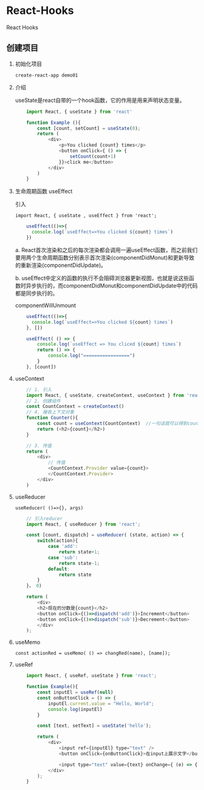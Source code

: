 # React-Hooks
React Hooks

## 创建项目

1. 初始化项目

    `create-react-app demo01`

2. 介绍

    useState是react自带的一个hook函数，它的作用是用来声明状态变量。

    ``` javascript
        import React, { useState } from 'react'

        function Example (){
            const [count, setCount] = useState(0);
            return (
                <div>
                    <p>You clicked {count} times</p>
                    <button onClick={ () => {
                        setCount(count+1)
                    }}>click me</button>
                </div>
            )
        }
    ```

3. 生命周期函数 useEffect

    引入

    `import React, { useState , useEffect } from 'react';`

    ``` javascript
        useEffect(()=>{
          console.log(`useEffect=>You clicked ${count} times`)
        })
    ```

    a. React首次渲染和之后的每次渲染都会调用一遍useEffect函数，而之前我们要用两个生命周期函数分别表示首次渲染(componentDidMonut)和更新导致的重新渲染(componentDidUpdate)。

    b. useEffect中定义的函数的执行不会阻碍浏览器更新视图，也就是说这些函数时异步执行的，而componentDidMonut和componentDidUpdate中的代码都是同步执行的。

    componentWillUnmount

    ```javascript
        useEffect(()=>{
          console.log(`useEffect=>You clicked ${count} times`)
        }, [])

        useEffect( () => {
            console.log(`useEffect => You cliced ${count} times`)
            return () => {
                console.log("=================")
            }
        }, [count])

    ```


4. useContext

    ```javascript
        // 1. 引入 
        import React, { useState, createContext, useContext } from 'react'
        // 2. 创建组件
        const CountContext = createContext()
        // 4. 接收上下文对象
        function Counter(){
            const count = useContext(CountContext)  //一句话就可以得到count
            return (<h2>{count}</h2>)
        }

        // 3. 传值
        return (
            <div>
                // 传值
                <CountContext.Provider value={count}>
                </CountContext.Provider>
            </div>
        )
    ```

5. useReducer

    `useReducer( ()=>{}, args)`

    ```javascript
        // 引入reducer
        import React, { useReducer } from 'react';

        const [count, dispatch] = useReducer( (state, action) => {
            switch(action){
                case 'add':
                    return state+1;
                case 'sub':
                    return state-1;
                default:
                    return state
            }
        }， 0)

        return (
            <div>
            <h2>现在的分数是{count}</h2>
            <button onClick={()=>dispatch('add')}>Increment</button>
            <button onClick={()=>dispatch('sub')}>Decrement</button>
            </div>
        );
    ```

6. useMemo

    `const actionRed = useMemo( () => changRed(name), [name]);`

7. useRef

    ```javascript
        import React, { useRef, useState } from 'react';

        function Example(){
            const inputEl = useRef(null)
            const onButtonClick = () => {
                inputEl.current.value = "Hello, World";
                console.log(inputEl)
            }

            const [text, setText] = useState('hello');

            return (
                <div>
                    <input ref={inputEl} type="text" />
                    <button onClick={onButtonClick}>在input上展示文字</button>

                    <input type="text" value={text} onChange={ (e) => {setText(e.target.value)}}/>
                </div>
            );
        }
    ```